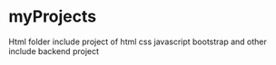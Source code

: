 # myProjects
Html folder include project of html css javascript bootstrap
and other include backend project
